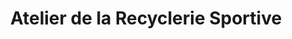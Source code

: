 ---
title: "Atelier de la Recyclerie Sportive"
url: /roubaix/atelier-de-la-recyclerie-sportive/
shop: Allgemein
---